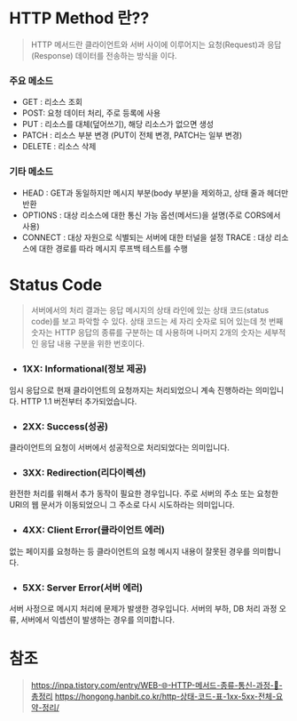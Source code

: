 # HTTP Method 란??

> HTTP 메서드란 클라이언트와 서버 사이에 이루어지는 요청(Request)과 응답(Response) 데이터를 전송하는 방식을 이다.

>
### 주요 메소드
- GET : 리소스 조회
- POST:  요청 데이터 처리, 주로 등록에 사용
- PUT : 리소스를 대체(덮어쓰기), 해당 리소스가 없으면 생성
- PATCH : 리소스 부분 변경 (PUT이 전체 변경, PATCH는 일부 변경)
- DELETE : 리소스 삭제
### 기타 메소드
- HEAD : GET과 동일하지만 메시지 부분(body 부분)을 제외하고, 상태 줄과 헤더만 반환
- OPTIONS : 대상 리소스에 대한 통신 가능 옵션(메서드)을 설명(주로 CORS에서 사용)
- CONNECT : 대상 자원으로 식별되는 서버에 대한 터널을 설정
TRACE : 대상 리소스에 대한 경로를 따라 메시지 루프백 테스트를 수행

# Status Code

>서버에서의 처리 결과는 응답 메시지의 상태 라인에 있는 상태 코드(status code)를 보고 파악할 수 있다. 상태 코드는 세 자리 숫자로 되어 있는데 첫 번째 숫자는 HTTP 응답의 종류를 구분하는 데 사용하며 나머지 2개의 숫자는 세부적인 응답 내용 구분을 위한 번호이다.

>
- ### 1XX: Informational(정보 제공)
임시 응답으로 현재 클라이언트의 요청까지는 처리되었으니 계속 진행하라는 의미입니다. HTTP 1.1 버전부터 추가되었습니다.
- ### 2XX: Success(성공)
클라이언트의 요청이 서버에서 성공적으로 처리되었다는 의미입니다.
- ### 3XX: Redirection(리다이렉션)
완전한 처리를 위해서 추가 동작이 필요한 경우입니다. 주로 서버의 주소 또는 요청한 URI의 웹 문서가 이동되었으니 그 주소로 다시 시도하라는 의미입니다.
- ### 4XX: Client Error(클라이언트 에러)
없는 페이지를 요청하는 등 클라이언트의 요청 메시지 내용이 잘못된 경우를 의미합니다.
- ### 5XX: Server Error(서버 에러)
서버 사정으로 메시지 처리에 문제가 발생한 경우입니다. 서버의 부하, DB 처리 과정 오류, 서버에서 익셉션이 발생하는 경우를 의미합니다.

# 참조 
>https://inpa.tistory.com/entry/WEB-🌐-HTTP-메서드-종류-통신-과정-💯-총정리
https://hongong.hanbit.co.kr/http-상태-코드-표-1xx-5xx-전체-요약-정리/